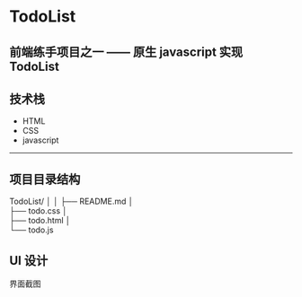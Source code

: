 # TodoList
前端练手项目之一 —— 原生 javascript 实现 TodoList
---
## 技术栈
- HTML
- CSS
- javascript
***
## 项目目录结构
TodoList/
│ 
│ 
├── README.md
│  
├── todo.css
│     
├── todo.html
│   
└── todo.js
## UI 设计
界面截图


